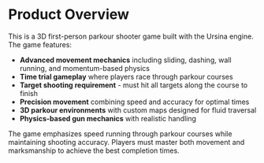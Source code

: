 # Product Overview

This is a 3D first-person parkour shooter game built with the Ursina engine. The game features:

- **Advanced movement mechanics** including sliding, dashing, wall running, and momentum-based physics
- **Time trial gameplay** where players race through parkour courses
- **Target shooting requirement** - must hit all targets along the course to finish
- **Precision movement** combining speed and accuracy for optimal times
- **3D parkour environments** with custom maps designed for fluid traversal
- **Physics-based gun mechanics** with realistic handling

The game emphasizes speed running through parkour courses while maintaining shooting accuracy. Players must master both movement and marksmanship to achieve the best completion times.